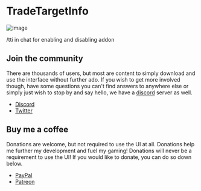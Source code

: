 # TradeTargetInfo   
![image](https://user-images.githubusercontent.com/40672673/217657629-de58cccc-e9c8-49da-abaa-3a8da693a912.png)

/tti in chat for enabling and disabling addon

## Join the community
There are thousands of users, but most are content to simply download and use the interface without further ado. If you wish to get more involved though, have some questions you can't find answers to anywhere else or simply just wish to stop by and say hello, we have a [discord](https://discordapp.com/) server as well. 

* [Discord](https://discord.gg/Rc9wcK9cAB)
* [Twitter](https://twitter.com/KkthnxUI)

## Buy me a coffee
Donations are welcome, but not required to use the UI at all. Donations help me further my development and fuel my gaming! Donations will never be a requirement to use the UI! If you would like to donate, you can do so down below.

* [PayPal](https://www.paypal.me/kkthnx)
* [Patreon](https://www.patreon.com/kkthnx)

